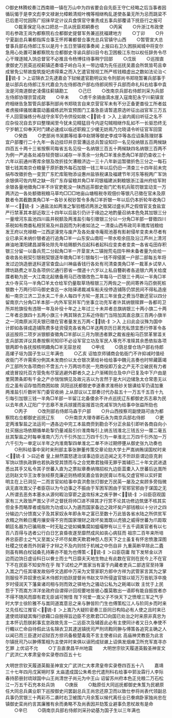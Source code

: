 <!-- { "loadSidebar": true } -->
○御史林腾蛟奏江西南赣一镇在万山中为四省要会自先臣王守仁经略之后当事者因循玩愒于是李文彪李文禄谢允樟赖清规叶槐等相继构乱遂使各巢无所为忌而跳梁不已后患可忧因陈广招徕早定计议兵食慎官守重责成五事兵部覆请下抚臣行之报可
　　○裁革保定马水口把总一员从抚臣郑絧奏也
　　○丙寅
　　○升浙江布政使司右参政王询为都察院右佥都御史提督军务兼巡抚福建地方
　　○丁卯
　　○升宁夏副总兵署都指挥佥事王怀邦署都督佥事充总兵官镇守山西
　　○暂管宣大总督事兵部右侍郎江东以是月十五日至镇视事奏闻  上报曰右卫久困朕闻城中将变尔急用心处置可兼都察院左佥都御史寻谕兵部曰目今右卫困极江东勿以权任辞务令尽心干理逐贼入饷总督官不必推且令杨博往待事稍宁回部
　　○戊辰
　　○巡按直隶御史万民英巡视蓟镇还奏墙子岭白马关一带边墙为先任巡抚吴嘉会所筑皆苟且幸成冒免公帑故旋筑旋圯虏得乘之而入乞遣官按视工所严核钱粮虚出之数如法论治＜锍-釒＞上诏锦衣卫先逮嘉会下狱候遣官勘明议处令刑部尚书郑晓暂署兵部事于是以部兵右侍郎江东代嘉会为左侍郎改户部右侍郎闵照于兵部而命礼科右给事中袁汝是河南道御史凌儒往蓟镇勘工
　　○己巳
　　○改南京兵部右侍郎刘采为兵部左侍郎协理京营戎政
　　○辛未
　　○虏千余骑由滴水崖入寇南犯永宁川蓟镇宣府相继告急暂管兵部事刑部尚书郑晓言自来京营官军未有不分正备更畨役工所者兹者虏报绎骚居庸震动蓄威练武所宜预图门工虽急臣请暂遣原选听征出战官军三万五千人回营操练分布战守余军仍令供役如故＜锍-釒＞入  上谕内阁曰听征之名不应杂役况自去岁曰整理闻至今犹未见精猛目今内逆勾贼相继作乱如不一长驱恐终无宁岁朝工仰奉天时门建必速成以临述职殿工少缓无妨焉乃允晓请令听征官军回营
　　○癸酉
　　○吏部尚书吴鹏等给事中赵锵等御史李成华等各应诏条陈理财事宜户部覆行二十九年一各边挂印并京营漕运总兵暂设知印一名见役纳银五百两候缺四百五十两十三省按察司每省五名见役一名纳银三百五十两候缺四名纳银三百两不为例一严追各处减存轻赍银以减存一半羡余一分角□羊淮余悉角□羊部仍查收三十六年以前通州寄库余银及改折挂欠漕粮济边一三十八年新运暂徵折色三分之一每石银七钱其南京仓粮量于原折数外每石加银一钱三年以后仍旧一清查三十四年前未完绢布改徵折色一变赏广东贮库赃物添设惠州盐铁税课及福建节年河东等税两广军饷余银俱可佐内帑之缺一将广东存留粮并角□羊司银福建派剩粮银浙江温州府给军附余银各量地徵角□羊不许官吏乾没一陕西巡茶御史衙门贮有机兵赃罚银宜动支一万两济边一各处额徵税粮马草均□□□地亩山塘租税寺观佃价等银凡已徵在官未及原数者令其截数类角□羊一各钞关税钞暂令多角□羊折银一年以后仍本折轮年收角□羊一＜锍-釒＞通盐法如两淮之掣验稽迟两浙之贩窝过盛长芦之假借官支食盐宜严行禁革其本部近取三十四年以后盐引仍计于缘边之地酌量召纳本色免其加银三分一量增河东盐池四川盐井税额及两淮盐引每引徵银三分以一分角□羊部一督徵四川茶税如有商畨私相贸易及州县因而为利者如法之  一清查山西布政司丰赡库钱粮给发王府以充禄粮一江西逆濠党与废产及各处废寺庵观池基有影射侵牟变卖未尽者有业已承买未纳价银者追行追角□羊一山东安山南旺一带水柜余田及沿江芦州上清河麻油地溧阳建昌湖等处除先年给赐额外应起科者起科应变卖者变卖一各省屯田存积银三分留一以备兵荒二分起角□羊一开垦宣大二镇抛荒屯田牛种未备者量为处给一查收各处税契引银税契银逐年徵角□羊引银每引一钱不得侵匿一户部二部每五年将发过边饷造册送科道官查盘山川神庙香钱行各处有司清查类角□羊一裁革乡试举人牌坊路费之半及各项供亿通行莭省一僧道十六岁以上私自簪剃者各追银六两关给度牒者勒为民一大江南北起俵备用马匹改徵改色二年每马一匹银三十两以一半角□羊太仆寺买马一半角□羊太仓给军仍量取草场租银三万两佐之一民间寄养马匹倒死桩银数十万两行印马御史查迄一水陆驿递裁减车船夫役停造铺陈仍禁民间不得私造座船一南京江济二卫水夫二千余人每四千方轮一差其三年坐食之费当尽数还官以四分留南京六分角□羊本部一内外军官并军门坐事立功充军者许其纳银赎罪一各都司卫所并抢旗役有违限一年及补役十年之上年过三十未并者总旗纳银三十两小旗二十两二年者总旗四十五两小旗三十两其锦衣卫系近侍衙门当陪加其直总旗三百两小旗半之一河南原派河夫银已徵在官者量发五万两＜锍-釒＞入  上曰此会议殊为国中计即如各驿成造铺陈费多徒资侵克各省角□羊送两京历日苐充私馈宜悉行停革令各该巡按将二项岁派银额查徵角□羊部以三月为限违者罪之裁省座船马匹禁革冒滥关支兵部其详议具奏按察司知印不必设军官立功及军民人等充不准赎其余悉依拟各项银两即令各抚按核明趣角□羊无容怠视
　　○甲戌
　　○荫总督仓场户部右侍郎高燿子垣为国子生以三年满也
　　○乙亥  诏恤京师铺商会佑衙门不许抑减时值经收衙门不许需索分例其未发商价以太仓银次苐给补给给事中魏元吉奏也时帑藏匮竭户工部所欠各项商价不啻五六十万两坊市民一充商役即万金之产无不立破民有力者咸诡冒投托百方营免有尽室逃避外郡者久之上户渐稀则佥及中户已复及中下户由是里鬨萧条即有千金之产亦惴惴惧见及故元吉以为言然于是大兴边储急太仓常患无以应之虽有诏存恤而商困如故  凤阳巡抚都御史李遂奏求淮杨钞关银课给军仍请加重两淮盐引斤数听军门委官收纳  上从部议以工部奏讨代办盐五十一万五千五百十九引每引加银三钱一半角□羊部一半留江北备倭余不许点巡抚辽东都御史苏志皋为民以去年虏入辽阳广宁志皋不发兵捄援而妄报首功克减军饷为给事中张益所劾也
　　○丙子
　　○改刑部右侍郎马森于户部
　　○升山西按察司副使路可由为都察院右佥都御史巡抚辽东
　　○升南京大理寺卿石永为南京兵部右侍郎
　　○更定两淮掣盐之法运司一遇各边中完工本盐商赍到勘合不分正余盐引即听各商自向小灶买捆出场依期循单赴掣仍量减盐引价淮南每引上纳五钱淮北三钱五分一厘二毫五丝其掣盐之时每单淮南六万六千引外加三万四千引为一单淮北三万四千引外加一万六千引为一单定以半年之内淮南掣四单淮北二单不许过期停壅从御史张九功奏也
　　○刑科给事中吴时来刑部主事张翀董传策交章论劾大学士严嵩纳贿误国杖时来＜锍-釒＞曰近者  皇上赫然震怒逮治误事边臣远迩闻之无不忻跃臣谓边臣克剥军饷以馈执政罪也若执政受其馈而与之合党欺君独得无罪乎嵩辅已二十年文武进退悉出其手又私令其子世蕃入直为之票拟章奏纳赂招权九边臣苴橐入入世蕃后达嵩所远则赵文华王汝孝张经蔡克廉近则杨顺吴嘉会皆剥民膏以市私交虚官帑以实奸窦  明主在上已洞见一二而言官如给事中袁洪愈张灯御史万民英一屡及之矣顾多旁指微讽无直攻嵩父子者臣窃以为今边事之不振由于军困军困由于官邪官邪由于谋国之无人所谓去恶务本塞水从源何暇治穿窬之盗攻标末之疾乎翀＜锍-釒＞曰臣窃观国家有三大政皆严嵩父子坏之督抚将帅□进不择其才行赏不论其功修边筑堡不核其实但金多而略厚者或指败为功或以入为遁而国家备边之政坏矣户部钱粮以十分计之四分输边六分馈嵩父子及其家奴永年即永年之富已至数十万此皆各省水陆之所供贫军衣糈之所赖日攫月攘安得不穷而国家理财之政坏矣嵩既以虎狼之威得世蕃为爪距取朝廷名器为已骗局故一时无耻之徒如蝇集腐如蛆嘬秽有以三千五千调美官者有以七百八百得与选者公行白日乞哀昏夜遂至靡然成风如丧心病狂而  祖宗二百年来所培养忠臣莭士之气又至嵩父子坏尽矣欺天欺君神怨人怨天下之士虽复有怀忠愤激深图社稷之忧者而外则窘于才辩之不及内则怵于机械之中伤自非  九重英断早除此二蠹则虽有韩白杖钺桑孔持筹亦不能为也傅策＜锍-釒＞曰臣窃庸  陛下发帑金以济边而边饷日虚设科日以餋士而士气日靡夫天地生物止有此数在官则在民今上不在官下不在民臣不知安所在乎  陛下试检之严嵩家当有富于内藏者吏兵二部选官至持簿入嵩之门任其堪发故俗呼文选郎中万采为文管家职方郎中方祥为武管家言其为之掌则服役不异奴隶也采木侍郎刘伯跃提督尚书赵文华所侵盗官银以钜万万皆航浮卒挽岁时侵润天下藩臬诸司相与则而效之驿地为之骚动公私为之耗竭以致  主忧于上民怨于下而嵩方洋洋坐政府自谓得计回视要地皆彼心腹莫敢出一语即有能自振拔者亦不得不随风而靡有君无臣诚可惋惜  陛下何爱一嵩父子不快天下之愤增三军之气乎时大学士徐阶雅不与嵩同道嵩意忌之来与翀皆阶门生也傅策松江人与阶同乡而时来又先任松江推官＜锍-釒＞上嵩乃大疑阶密奏三臣同日构陷必有人使之且时来已遣使琉球疑其悔行欲藉口自脱得旨边臣不忠欺君□□向国已处治之时来原非真忠为主本怀讥怨朕躬事玄怠政故先言一二远臣次及辅首此必有主使同计者又日久奉使不行輙以亡命自待假此沽名锦衣卫其逮送镇抚司严刑讯鞫同翀与傅策各追究主确之人以闻已而三臣逮对诏狱百方掠讯备极楚毒竟不言主使者曰此  高庙神灵教臣为此言尔镇抚司乃以翀傅策相为主使并时来俱以诬罔成狱谳上诏俱发烟瘅卫所充军嵩寻亦乞罪  上优诏不允
　　○丁丑直隶昌平州地震
　　大明世宗钦天履道英毅圣神宣文广武洪仁大孝肃皇帝实录卷四百五十七


大明世宗钦天履道英毅圣神宣文广武洪仁大孝肃皇帝实录卷四百五十八
　　嘉靖三十七年四月戊寅朔时享  太庙遣成国公朱希忠代遣刑科右给事中郭汝霖行人李际春持莭册封琉球国中山王尚清世子尚元为中王山  诏留苏州府本色正兑粮二万石松江一万五千石充本处兵饷
　　○庚辰
　　○黜原任大同巡抚都御史朱笈为民褫原任大同总兵龚业职下巡按御史问罢副总兵王尚忠还原卫而以致仕参将尚表代领副总兵事仍赏银三十两彩币二袭时右卫被围六月余笈以候代离任业已餋病卧家独尚忠在镇御史栾尚约言其廉雅有余而勇略不及尚表因并劾笈业避事负恩杖故有是命
　　○辛巳
　　○荫南京兵部右侍郎刘采孙幼基为国子生以三年满也

